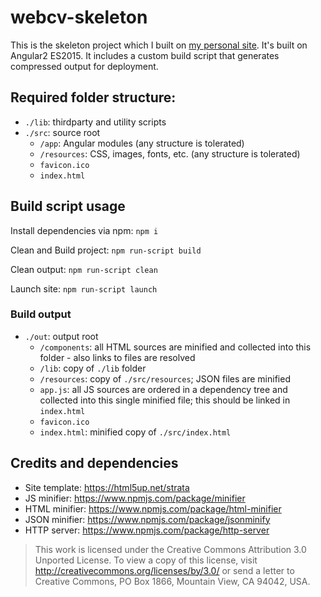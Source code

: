 # webcv-skeleton

This is the skeleton project which I built on [my personal site](http://v2.balazs.rozsenich.hu). It's built on Angular2 ES2015. It includes a custom build script that generates compressed output for deployment.

## Required folder structure:
- `./lib`: thirdparty and utility scripts
- `./src`: source root
    - `/app`: Angular modules (any structure is tolerated)
    - `/resources`: CSS, images, fonts, etc. (any structure is tolerated)
    - `favicon.ico`
    - `index.html`

## Build script usage
Install dependencies via npm: `npm i`

Clean and Build project: `npm run-script build`

Clean output: `npm run-script clean`

Launch site: `npm run-script launch`

### Build output
- `./out`: output root
    - `/components`: all HTML sources are minified and collected into this folder - also links to files are resolved
    - `/lib`: copy of `./lib` folder
    - `/resources`: copy of `./src/resources`; JSON files are minified
    - `app.js`: all JS sources are ordered in a dependency tree and collected into this single minified file; this should be linked in `index.html`
    - `favicon.ico`
    - `index.html`: minified copy of `./src/index.html`

## Credits and dependencies
- Site template: https://html5up.net/strata
- JS minifier: https://www.npmjs.com/package/minifier
- HTML minifier: https://www.npmjs.com/package/html-minifier
- JSON minifier: https://www.npmjs.com/package/jsonminify
- HTTP server: https://www.npmjs.com/package/http-server




> This work is licensed under the Creative Commons Attribution 3.0 Unported License. To view a copy of this license, visit http://creativecommons.org/licenses/by/3.0/ or send a letter to Creative Commons, PO Box 1866, Mountain View, CA 94042, USA.